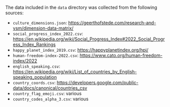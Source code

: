 The data included in the `data` directory was collected from the following sources:
- `culture_dimensions.json`: https://geerthofstede.com/research-and-vsm/dimension-data-matrix/
- `social_progress_index_2022.csv`: https://en.wikipedia.org/wiki/Social_Progress_Index#2022_Social_Progress_Index_Rankings
- `happy_planet_index_2019.csv`: https://happyplanetindex.org/hpi/
- `human-freedom-index-2022.csv`: https://www.cato.org/human-freedom-index/2022
- `english_speaking.csv`: https://en.wikipedia.org/wiki/List_of_countries_by_English-speaking_population
- `country_coords.csv`: https://developers.google.com/public-data/docs/canonical/countries_csv
- `country_flag_emoji.csv`: various
- `country_codes_alpha_3.csv`: various


<!-- TODO 

country codes
- https://www.cia.gov/the-world-factbook/references/country-data-codes/
- https://www.iban.com/country-codes -->